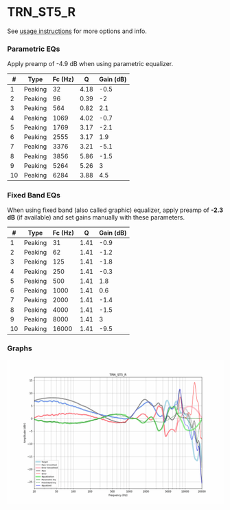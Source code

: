 # TRN_ST5_R
See [usage instructions](https://github.com/jaakkopasanen/AutoEq#usage) for more options and info.

### Parametric EQs
Apply preamp of -4.9 dB when using parametric equalizer.

|   # | Type    |   Fc (Hz) |    Q |   Gain (dB) |
|-----|---------|-----------|------|-------------|
|   1 | Peaking |        32 | 4.18 |        -0.5 |
|   2 | Peaking |        96 | 0.39 |        -2   |
|   3 | Peaking |       564 | 0.82 |         2.1 |
|   4 | Peaking |      1069 | 4.02 |        -0.7 |
|   5 | Peaking |      1769 | 3.17 |        -2.1 |
|   6 | Peaking |      2555 | 3.17 |         1.9 |
|   7 | Peaking |      3376 | 3.21 |        -5.1 |
|   8 | Peaking |      3856 | 5.86 |        -1.5 |
|   9 | Peaking |      5264 | 5.26 |         3   |
|  10 | Peaking |      6284 | 3.88 |         4.5 |

### Fixed Band EQs
When using fixed band (also called graphic) equalizer, apply preamp of **-2.3 dB** (if available) and set gains manually with these parameters.

|   # | Type    |   Fc (Hz) |    Q |   Gain (dB) |
|-----|---------|-----------|------|-------------|
|   1 | Peaking |        31 | 1.41 |        -0.9 |
|   2 | Peaking |        62 | 1.41 |        -1.2 |
|   3 | Peaking |       125 | 1.41 |        -1.8 |
|   4 | Peaking |       250 | 1.41 |        -0.3 |
|   5 | Peaking |       500 | 1.41 |         1.8 |
|   6 | Peaking |      1000 | 1.41 |         0.6 |
|   7 | Peaking |      2000 | 1.41 |        -1.4 |
|   8 | Peaking |      4000 | 1.41 |        -1.5 |
|   9 | Peaking |      8000 | 1.41 |         3   |
|  10 | Peaking |     16000 | 1.41 |        -9.5 |

### Graphs
![](./TRN_ST5_R.png)
